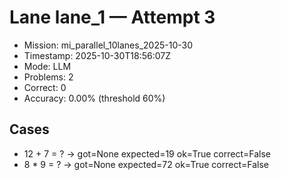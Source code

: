 # Lane lane_1 — Attempt 3

- Mission: mi_parallel_10lanes_2025-10-30
- Timestamp: 2025-10-30T18:56:07Z
- Mode: LLM
- Problems: 2
- Correct: 0
- Accuracy: 0.00% (threshold 60%)

## Cases
- 12 + 7 = ? → got=None expected=19 ok=True correct=False
- 8 * 9 = ? → got=None expected=72 ok=True correct=False